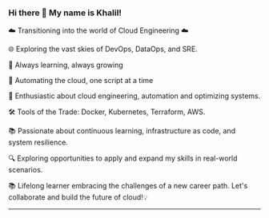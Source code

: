 ### Hi there 👋 My name is Khalil!


☁️ Transitioning into the world of Cloud Engineering ☁️ 

🌐 Exploring the vast skies of DevOps, DataOps, and SRE. 

🌱 Always learning, always growing

🤖 Automating the cloud, one script at a time

🚀 Enthusiastic about cloud engineering, automation and optimizing systems. 

🛠️ Tools of the Trade: Docker, Kubernetes, Terraform, AWS.  

📚 Passionate about continuous learning, infrastructure as code, and system resilience. 

🔍 Exploring opportunities to apply and expand my skills in real-world scenarios.

📚 Lifelong learner embracing the challenges of a new career path. Let's collaborate and build the future of cloud!💡

--- 


<!--
**atlas-lion91/atlas-lion91** is a ✨ _special_ ✨ repository because its `README.md` (this file) appears on your GitHub profile.

Here are some ideas to get you started:

- 🔭 I’m currently working on ...
- 🌱 I’m currently learning ...
- 👯 I’m looking to collaborate on ...
- 🤔 I’m looking for help with ...
- 💬 Ask me about ...
- 📫 How to reach me: ...
- 😄 Pronouns: ...
- ⚡ Fun fact: ...
-->
